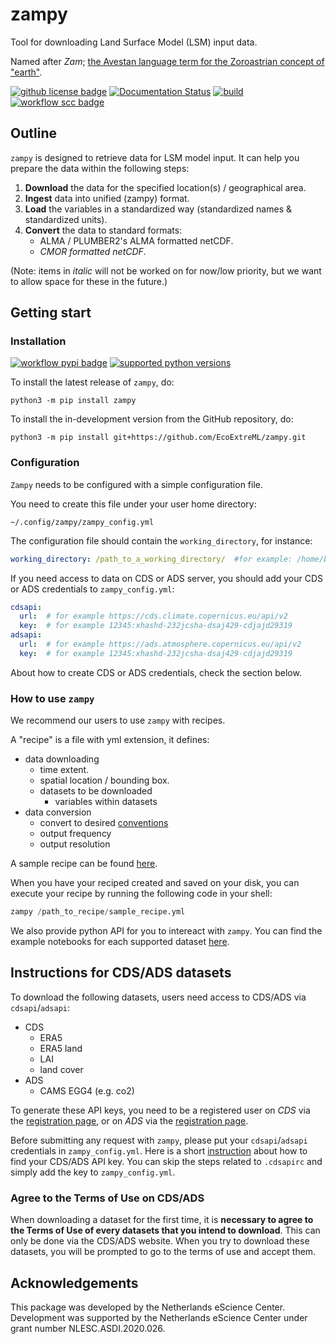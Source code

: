 # zampy
Tool for downloading Land Surface Model (LSM) input data.

Named after *Zam*; [the Avestan language term for the Zoroastrian concept of "earth"](https://en.wikipedia.org/wiki/Zam).

[![github license badge](https://img.shields.io/github/license/EcoExtreML/zampy)](https://github.com/EcoExtreML/zampy)
[![Documentation Status](https://readthedocs.org/projects/zampy/badge/?version=latest)](https://zampy.readthedocs.io/en/latest/?badge=latest)
[![build](https://github.com/EcoExtreML/zampy/actions/workflows/build.yml/badge.svg)](https://github.com/EcoExtreML/zampy/actions/workflows/build.yml)
[![workflow scc badge](https://sonarcloud.io/api/project_badges/measure?project=EcoExtreML_zampy&metric=coverage)](https://sonarcloud.io/dashboard?id=EcoExtreML_zampy)


## Outline
`zampy` is designed to retrieve data for LSM model input. It can help you prepare the data within the following steps:
1. **Download** the data for the specified location(s) / geographical area.
2. **Ingest** data into unified (zampy) format.
3. **Load** the variables in a standardized way (standardized names & standardized units).
4. **Convert** the data to standard formats:
    - ALMA / PLUMBER2's ALMA formatted netCDF.
    - *CMOR formatted netCDF*.

(Note: items in *italic* will not be worked on for now/low priority, but we want to allow space for these in the future.)

## Getting start

### Installation
[![workflow pypi badge](https://img.shields.io/pypi/v/zampy.svg?colorB=blue)](https://pypi.python.org/project/zampy/)
[![supported python versions](https://img.shields.io/pypi/pyversions/zampy)](https://pypi.python.org/project/zampy/)

To install the latest release of `zampy`, do:
```console
python3 -m pip install zampy
```

To install the in-development version from the GitHub repository, do:

```console
python3 -m pip install git+https://github.com/EcoExtreML/zampy.git
```

### Configuration
`Zampy` needs to be configured with a simple configuration file.

You need to create this file under your user home directory:

`~/.config/zampy/zampy_config.yml`

The configuration file should contain the `working_directory`, for instance:
```yaml
working_directory: /path_to_a_working_directory/  #for example: /home/bart/Zampy
```

If you need access to data on CDS or ADS server, you should add your CDS or ADS credentials to `zampy_config.yml`:

```yaml
cdsapi:
  url:  # for example https://cds.climate.copernicus.eu/api/v2
  key:  # for example 12345:xhashd-232jcsha-dsaj429-cdjajd29319
adsapi:
  url:  # for example https://ads.atmosphere.copernicus.eu/api/v2
  key:  # for example 12345:xhashd-232jcsha-dsaj429-cdjajd29319
```

About how to create CDS or ADS credentials, check the section below.

### How to use `zampy`

We recommend our users to use `zampy` with recipes.

A "recipe" is a file with yml extension, it defines:
- data downloading
  - time extent.
  - spatial location / bounding box.
  - datasets to be downloaded
    - variables within datasets
- data conversion
  - convert to desired [conventions](./src/zampy/conventions/)
  - output frequency
  - output resolution

A sample recipe can be found [here](./docs/using_zampy.md).

When you have your reciped created and saved on your disk, you can execute your recipe by running the following code in your shell:

```py
zampy /path_to_recipe/sample_recipe.yml
```

We also provide python API for you to intereact with `zampy`. You can find the example notebooks for each supported dataset [here](./demo/).

## Instructions for CDS/ADS datasets

To download the following datasets, users need access to CDS/ADS via `cdsapi`/`adsapi`:
- CDS
  - ERA5
  - ERA5 land
  - LAI
  - land cover
- ADS
  - CAMS EGG4 (e.g. co2)

To generate these API keys, you need to be a registered user on *CDS* via the [registration page](https://cds.climate.copernicus.eu/user/register?destination=%2F%23!%2Fhome), or on *ADS* via the [registration page](https://ads.atmosphere.copernicus.eu/user/register?destination=%2F%23!%2Fhome).

Before submitting any request with `zampy`, please put your `cdsapi`/`adsapi` credentials in `zampy_config.yml`. Here is a short [instruction](https://cds.climate.copernicus.eu/api-how-to) about how to find your CDS/ADS API key. You can skip the steps related to `.cdsapirc` and simply add the key to `zampy_config.yml`.

### Agree to the Terms of Use on CDS/ADS

When downloading a dataset for the first time, it is **necessary to agree to the Terms of Use of every datasets that you intend to download**. This can only be done via the CDS/ADS website. When you try to download these datasets, you will be prompted to go to the terms of use and accept them.


## Acknowledgements

This package was developed by the Netherlands eScience Center. Development was supported by the Netherlands eScience Center under grant number NLESC.ASDI.2020.026.